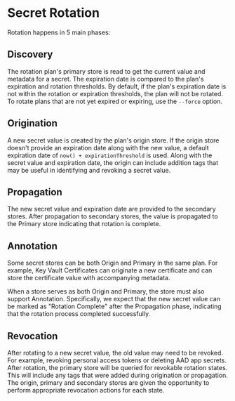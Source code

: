 # Secret Rotation

Rotation happens in 5 main phases:

## Discovery

The rotation plan's primary store is read to get the current value and metadata for a secret.
The expiration date is compared to the plan's expiration and rotation thresholds.
By default, if the plan's expiration date is not within the rotation or expiration thresholds, the plan will not be rotated.  To rotate plans that are not yet expired or expiring, use the `--force` option.

## Origination

A new secret value is created by the plan's origin store.  If the origin store doesn't provide an expiration date along with the new value, a default expiration date of `now() + expirationThreshold` is used.  Along with the secret value and expiration date, the origin can include addition tags that may be useful in identifying and revoking a secret value.

## Propagation

The new secret value and expiration date are provided to the secondary stores.  After propagation to secondary stores, the value is propagated to the Primary store indicating that rotation is complete.

## Annotation

Some secret stores can be both Origin and Primary in the same plan.  For example, Key Vault Certificates can originate a new certificate and can store the certificate value with accompanying metadata.

When a store serves as both Origin and Primary, the store must also support Annotation.  Specifically, we expect that the new secret value can be marked as "Rotation Complete" after the Propagation phase, indicating that the rotation process completed successfully.

## Revocation

After rotating to a new secret value, the old value may need to be revoked.  For example, revoking personal access tokens or deleting AAD app secrets.  After rotation, the primary store will be queried for revokable rotation states.  This will include any tags that were added during origination or propagation.  The origin, primary and secondary stores are given the opportunity to perform appropriate revocation actions for each state.
